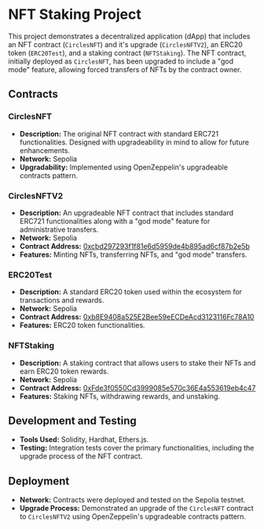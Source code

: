 # NFT Staking Project

This project demonstrates a decentralized application (dApp) that includes an NFT contract (`CirclesNFT`) and it's upgrade (`CirclesNFTV2`), an ERC20 token (`ERC20Test`), and a staking contract (`NFTStaking`). The NFT contract, initially deployed as `CirclesNFT`, has been upgraded to include a "god mode" feature, allowing forced transfers of NFTs by the contract owner.

## Contracts

### CirclesNFT

- **Description:** The original NFT contract with standard ERC721 functionalities. Designed with upgradeability in mind to allow for future enhancements.
- **Network:** Sepolia
- **Upgradability:** Implemented using OpenZeppelin's upgradeable contracts pattern.

### CirclesNFTV2

- **Description:** An upgradeable NFT contract that includes standard ERC721 functionalities along with a "god mode" feature for administrative transfers.
- **Network:** Sepolia
- **Contract Address:** [0xcbd297293f1f81e6d5959de4b895ad6cf87b2e5b](https://sepolia.etherscan.io/address/0xcbd297293f1f81e6d5959de4b895ad6cf87b2e5b#code)
- **Features:** Minting NFTs, transferring NFTs, and "god mode" transfers.

### ERC20Test

- **Description:** A standard ERC20 token used within the ecosystem for transactions and rewards.
- **Network:** Sepolia
- **Contract Address:** [0xb8E9408a525E2Bee59eECDeAcd3123116Fc78A10](https://sepolia.etherscan.io/address/0xb8E9408a525E2Bee59eECDeAcd3123116Fc78A10#code)
- **Features:** ERC20 token functionalities.

### NFTStaking

- **Description:** A staking contract that allows users to stake their NFTs and earn ERC20 token rewards.
- **Network:** Sepolia
- **Contract Address:** [0xFde3f0550Cd3999085e570c36E4a553619eb4c47](https://sepolia.etherscan.io/address/0xFde3f0550Cd3999085e570c36E4a553619eb4c47#code)
- **Features:** Staking NFTs, withdrawing rewards, and unstaking.

## Development and Testing

- **Tools Used:** Solidity, Hardhat, Ethers.js.
- **Testing:** Integration tests cover the primary functionalities, including the upgrade process of the NFT contract.

## Deployment

- **Network:** Contracts were deployed and tested on the Sepolia testnet.
- **Upgrade Process:** Demonstrated an upgrade of the `CirclesNFT` contract to `CirclesNFTV2` using OpenZeppelin's upgradeable contracts pattern.

